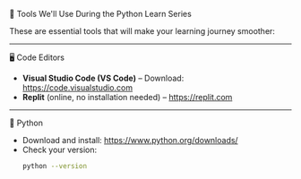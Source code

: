  🧰 Tools We'll Use During the Python Learn Series

These are essential tools that will make your learning journey smoother:

---

 🖥️ Code Editors
- **Visual Studio Code (VS Code)** – Download: https://code.visualstudio.com
- **Replit** (online, no installation needed) – https://replit.com

---

 🐍 Python
- Download and install: https://www.python.org/downloads/
- Check your version:  
  ```bash
  python --version
